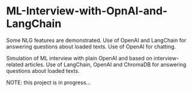 # ML-Interview-with-OpnAI-and-LangChain
Some NLG features are demonstrated. Use of OpenAI and LangChain for answering questions about loaded texts. Use of OpenAI for chatting.

Simulation of ML interview with plain OpenAI and based on interview-related articles. Use of LangChain, OpenAI and ChromaDB for answering questions about loaded texts.

NOTE: this project is in progress...
